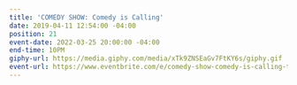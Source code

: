 ```yaml
---
title: 'COMEDY SHOW: Comedy is Calling'
date: 2019-04-11 12:54:00 -04:00
position: 21
event-date: 2022-03-25 20:00:00 -04:00
end-time: 10PM
giphy-url: https://media.giphy.com/media/xTk9ZNSEaGv7FtKY6s/giphy.gif
event-url: https://www.eventbrite.com/e/comedy-show-comedy-is-calling-tickets-275332616267
---
```


